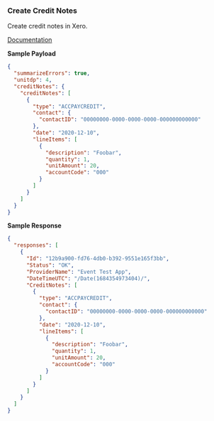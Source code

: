 ### Create Credit Notes

Create credit notes in Xero.

[Documentation](https://xeroapi.github.io/xero-node/accounting/index.html#api-Accounting-createCreditNotes)


**Sample Payload**

```json
{
  "summarizeErrors": true,
  "unitdp": 4,
  "creditNotes": {
    "creditNotes": [
      {
        "type": "ACCPAYCREDIT",
        "contact": {
          "contactID": "00000000-0000-0000-0000-000000000000"
        },
        "date": "2020-12-10",
        "lineItems": [
          {
            "description": "Foobar",
            "quantity": 1,
            "unitAmount": 20,
            "accountCode": "000"
          }
        ]
      }
    ]
  }
}
```

**Sample Response**

```json
{
  "responses": [
    {
      "Id": "12b9a900-fd76-4db0-b392-9551e165f3bb",
      "Status": "OK",
      "ProviderName": "Event Test App",
      "DateTimeUTC": "/Date(1684354973404)/",
      "CreditNotes": [
        {
          "type": "ACCPAYCREDIT",
          "contact": {
            "contactID": "00000000-0000-0000-0000-000000000000"
          },
          "date": "2020-12-10",
          "lineItems": [
            {
              "description": "Foobar",
              "quantity": 1,
              "unitAmount": 20,
              "accountCode": "000"
            }
          ]
        }
      ]
    }
  ]
}
```

